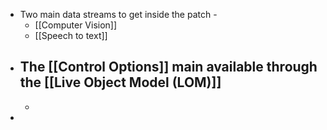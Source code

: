 - Two main data streams to get inside the patch -
	- [[Computer Vision]]
	- [[Speech to text]]
- The [[Control Options]] main available through the [[Live Object Model (LOM)]]
	-
	-
-